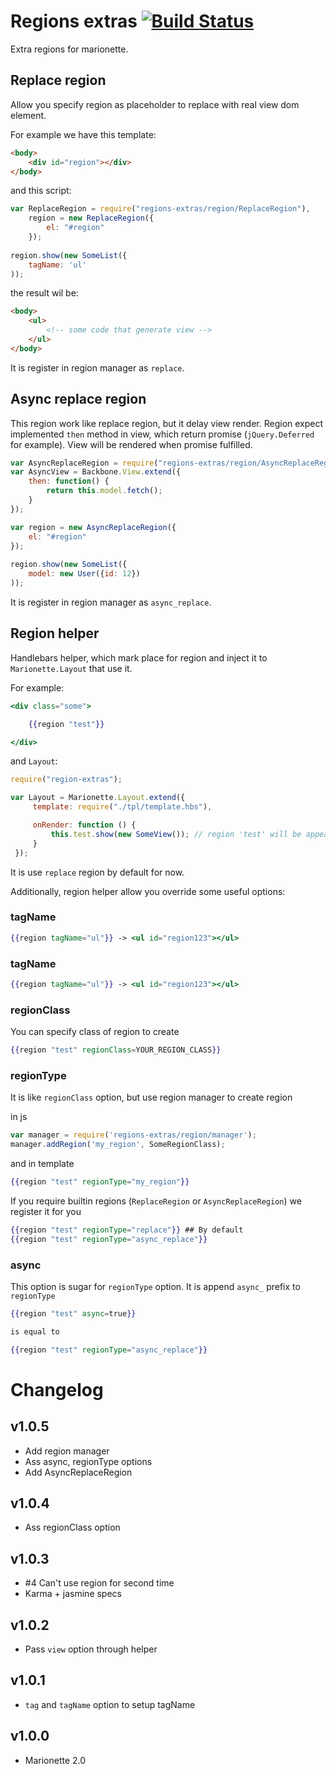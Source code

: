 Regions extras [![Build Status](https://travis-ci.org/ftdebugger/regions-extras.svg)](https://travis-ci.org/ftdebugger/regions-extras)
==============

Extra regions for marionette.

Replace region
--------------

Allow you specify region as placeholder to replace with real view dom element.

For example we have this template:

```html
<body>
    <div id="region"></div>
</body>

```

and this script:

```js
var ReplaceRegion = require("regions-extras/region/ReplaceRegion"),
    region = new ReplaceRegion({
        el: "#region"
    });
    
region.show(new SomeList({
    tagName: 'ul'
));
```

the result wil be:

```html
<body>
    <ul>
        <!-- some code that generate view -->
    </ul>
</body>
```

It is register in region manager as `replace`.

Async replace region
--------------------

This region work like replace region, but it delay view render. Region expect implemented `then` method in view, which 
return promise (`jQuery.Deferred` for example). View will be rendered when promise fulfilled.

```js
var AsyncReplaceRegion = require("regions-extras/region/AsyncReplaceRegion");
var AsyncView = Backbone.View.extend({
    then: function() {
        return this.model.fetch();
    }
});

var region = new AsyncReplaceRegion({
    el: "#region"
});
    
region.show(new SomeList({
    model: new User({id: 12})
));
```

It is register in region manager as `async_replace`.

Region helper
-------------

Handlebars helper, which mark place for region and inject it to `Marionette.Layout` that use it.

For example:

```handlebars
<div class="some">

    {{region "test"}}

</div>

```

and `Layout`:

```js
require("region-extras");

var Layout = Marionette.Layout.extend({
     template: require("./tpl/template.hbs"),

     onRender: function () {
         this.test.show(new SomeView()); // region 'test' will be appeared here automatic
     }
 });
```

It is use `replace` region by default for now.

Additionally, region helper allow you override some useful options:

### tagName

```handlebars
{{region tagName="ul"}} -> <ul id="region123"></ul>
```


### tagName

```handlebars
{{region tagName="ul"}} -> <ul id="region123"></ul>
```

### regionClass

You can specify class of region to create

```handlebars
{{region "test" regionClass=YOUR_REGION_CLASS}}
```

### regionType

It is like `regionClass` option, but use region manager to create region

in js

```js
var manager = require('regions-extras/region/manager');
manager.addRegion('my_region', SomeRegionClass);
```

and in template

```handlebars
{{region "test" regionType="my_region"}}
```

If you require builtin regions (`ReplaceRegion` or `AsyncReplaceRegion`) we register it for you

```handlebars
{{region "test" regionType="replace"}} ## By default
{{region "test" regionType="async_replace"}}
```

### async

This option is sugar for `regionType` option. It is append `async_` prefix to `regionType`

```handlebars
{{region "test" async=true}}

is equal to

{{region "test" regionType="async_replace"}}
```

Changelog
=========

v1.0.5
------

 * Add region manager
 * Ass async, regionType options
 * Add AsyncReplaceRegion
 
v1.0.4
------

 * Ass regionClass option

v1.0.3
------

 * #4 Can't use region for second time
 * Karma + jasmine specs
 
v1.0.2
------

 * Pass `view` option through helper
 
v1.0.1
------

 * `tag` and `tagName` option to setup tagName

v1.0.0
------

 * Marionette 2.0
